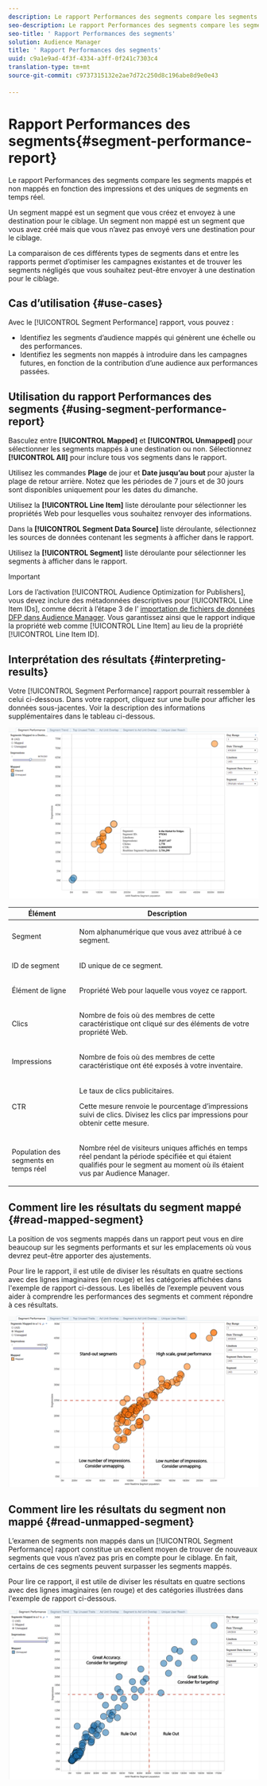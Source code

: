 ```yaml
---
description: Le rapport Performances des segments compare les segments mappés et non mappés en fonction des impressions et des uniques de segments en temps réel. Un segment mappé est un segment que vous créez et envoyez à une destination pour le ciblage. Un segment non mappé est un segment que vous avez créé mais que vous n’avez pas envoyé vers une destination pour le ciblage. La comparaison de ces différents types de segments dans et entre les rapports permet d’optimiser les campagnes existantes et de trouver les segments négligés que vous souhaitez peut-être envoyer à une destination pour le ciblage.
seo-description: Le rapport Performances des segments compare les segments mappés et non mappés en fonction des impressions et des uniques de segments en temps réel. Un segment mappé est un segment que vous créez et envoyez à une destination pour le ciblage. Un segment non mappé est un segment que vous avez créé mais que vous n’avez pas envoyé vers une destination pour le ciblage. La comparaison de ces différents types de segments dans et entre les rapports permet d’optimiser les campagnes existantes et de trouver les segments négligés que vous souhaitez peut-être envoyer à une destination pour le ciblage.
seo-title: ' Rapport Performances des segments'
solution: Audience Manager
title: ' Rapport Performances des segments'
uuid: c9a1e9ad-4f3f-4334-a3ff-0f241c7303c4
translation-type: tm+mt
source-git-commit: c9737315132e2ae7d72c250d8c196abe8d9e0e43

---
```



#  Rapport Performances des segments{#segment-performance-report}

Le rapport Performances des segments compare les segments mappés et non mappés en fonction des impressions et des uniques de segments en temps réel.

Un segment mappé est un segment que vous créez et envoyez à une destination pour le ciblage. Un segment non mappé est un segment que vous avez créé mais que vous n’avez pas envoyé vers une destination pour le ciblage.

La comparaison de ces différents types de segments dans et entre les rapports permet d’optimiser les campagnes existantes et de trouver les segments négligés que vous souhaitez peut-être envoyer à une destination pour le ciblage.

## Cas d’utilisation {#use-cases}

Avec le [!UICONTROL Segment Performance] rapport, vous pouvez :

* Identifiez les segments d’audience mappés qui génèrent une échelle ou des performances.
* Identifiez les segments non mappés à introduire dans les campagnes futures, en fonction de la contribution d’une audience aux performances passées.

## Utilisation du rapport Performances des segments {#using-segment-performance-report}

Basculez entre **[!UICONTROL Mapped]** et **[!UICONTROL Unmapped]** pour sélectionner les segments mappés à une destination ou non. Sélectionnez **[!UICONTROL All]** pour inclure tous vos segments dans le rapport.

Utilisez les commandes **Plage** de jour et **Date jusqu’au bout** pour ajuster la plage de retour arrière. Notez que les périodes de 7 jours et de 30 jours sont disponibles uniquement pour les dates du dimanche.

Utilisez la **[!UICONTROL Line Item]** liste déroulante pour sélectionner les propriétés Web pour lesquelles vous souhaitez renvoyer des informations.

Dans la **[!UICONTROL Segment Data Source]** liste déroulante, sélectionnez les sources de données contenant les segments à afficher dans le rapport.

Utilisez la **[!UICONTROL Segment]** liste déroulante pour sélectionner les segments à afficher dans le rapport.

>[!IMPORTANT]
>
>Lors de l’activation [!UICONTROL Audience Optimization for Publishers], vous devez inclure des métadonnées descriptives pour [!UICONTROL Line Item IDs], comme décrit à l’étape 3 de l’ [importation de fichiers de données DFP dans Audience Manager](../../../reporting/audience-optimization-reports/aor-publishers/import-dfp.md). Vous garantissez ainsi que le rapport indique la propriété web comme [!UICONTROL Line Item] au lieu de la propriété [!UICONTROL Line Item ID].

## Interprétation des résultats {#interpreting-results}

Votre [!UICONTROL Segment Performance] rapport pourrait ressembler à celui ci-dessous. Dans votre rapport, cliquez sur une bulle pour afficher les données sous-jacentes. Voir la description des informations supplémentaires dans le tableau ci-dessous.

![](assets/publisher_segment_performance.png)

<table id="table_AFE2540583C34835B04584693ADFD26A"> 
 <thead> 
  <tr> 
   <th colname="col1" class="entry"> Élément </th> 
   <th colname="col2" class="entry"> Description </th> 
  </tr>
 </thead>
 <tbody> 
  <tr> 
   <td colname="col1"> <p>Segment </p> </td> 
   <td colname="col2"> <p>Nom alphanumérique que vous avez attribué à ce segment. </p> </td> 
  </tr> 
  <tr> 
   <td colname="col1"> <p>ID de segment </p> </td> 
   <td colname="col2"> <p>ID unique de ce segment. </p> </td> 
  </tr> 
  <tr> 
   <td colname="col1"> <p>Élément de ligne </p> </td> 
   <td colname="col2"> <p>Propriété Web pour laquelle vous voyez ce rapport. </p> </td> 
  </tr> 
  <tr> 
   <td colname="col1"> <p>Clics </p> </td> 
   <td colname="col2"> <p>Nombre de fois où des membres de cette caractéristique ont cliqué sur des éléments de votre propriété Web. </p> </td> 
  </tr> 
  <tr> 
   <td colname="col1"> <p>Impressions </p> </td> 
   <td colname="col2"> <p>Nombre de fois où des membres de cette caractéristique ont été exposés à votre inventaire. </p> </td> 
  </tr> 
  <tr> 
   <td colname="col1"> <p>CTR </p> </td> 
   <td colname="col2"> <p>Le taux de clics publicitaires. </p> <p>Cette mesure renvoie le pourcentage d’impressions suivi de clics. Divisez les clics par impressions pour obtenir cette mesure. </p> </td> 
  </tr> 
  <tr> 
   <td colname="col1"> <p>Population des segments en temps réel </p> </td> 
   <td colname="col2"> <p>Nombre réel de visiteurs uniques affichés en temps réel pendant la période spécifiée et qui étaient qualifiés pour le segment au moment où ils étaient vus par <span class="keyword"> Audience Manager</span>. </p> </td> 
  </tr> 
 </tbody> 
</table>

## Comment lire les résultats du segment mappé {#read-mapped-segment}

La position de vos segments mappés dans un rapport peut vous en dire beaucoup sur les segments performants et sur les emplacements où vous devrez peut-être apporter des ajustements.

Pour lire le rapport, il est utile de diviser les résultats en quatre sections avec des lignes imaginaires (en rouge) et les catégories affichées dans l'exemple de rapport ci-dessous. Les libellés de l’exemple peuvent vous aider à comprendre les performances des segments et comment répondre à ces résultats.

![](assets/publisher_segment_performance_mapped.png)

## Comment lire les résultats du segment non mappé {#read-unmapped-segment}

L’examen de segments non mappés dans un [!UICONTROL Segment Performance] rapport constitue un excellent moyen de trouver de nouveaux segments que vous n’avez pas pris en compte pour le ciblage. En fait, certains de ces segments peuvent surpasser les segments mappés.

Pour lire ce rapport, il est utile de diviser les résultats en quatre sections avec des lignes imaginaires (en rouge) et des catégories illustrées dans l'exemple de rapport ci-dessous.

![](assets/publisher_segment_performance_unmapped.png)
